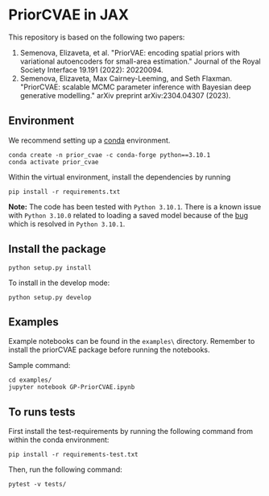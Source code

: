 # PriorCVAE in JAX

This repository is based on the following two papers:

1. Semenova, Elizaveta, et al. "PriorVAE: encoding spatial priors with variational autoencoders for small-area estimation." Journal of the Royal Society Interface 19.191 (2022): 20220094.
2. Semenova, Elizaveta, Max Cairney-Leeming, and Seth Flaxman. "PriorCVAE: scalable MCMC parameter inference with Bayesian deep generative modelling." arXiv preprint arXiv:2304.04307 (2023).

## Environment

We recommend setting up a [conda](https://docs.conda.io/projects/conda/en/latest/index.html) environment.
```shell
conda create -n prior_cvae -c conda-forge python==3.10.1
conda activate prior_cvae
```

Within the virtual environment, install the dependencies by running
```shell
pip install -r requirements.txt
```

**Note:** The code has been tested with `Python 3.10.1`. There is a known issue with `Python 3.10.0` related to loading a saved model  because of the [bug](https://bugs.python.org/issue45416) which is resolved in `Python 3.10.1`. 

## Install the package

```shell
python setup.py install
```

To install in the develop mode:
```shell
python setup.py develop
```


## Examples

Example notebooks can be found in the `examples\` directory. Remember to install the priorCVAE package before running the notebooks.

Sample command:
```shell
cd examples/
jupyter notebook GP-PriorCVAE.ipynb
```


## To runs tests

First install the test-requirements by running the following command from within the conda environment:
```shell
pip install -r requirements-test.txt
```
Then, run the following command:
```shell
pytest -v tests/
```
